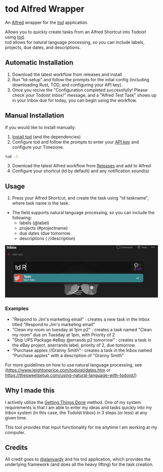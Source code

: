 # tod Alfred Wrapper

An [Alfred](https://www.alfredapp.com/) wrapper for the [tod](https://github.com/alanvardy/tod) application.

Allows you to quickly create tasks from an Alfred Shortcut into Todoist using [tod](https://github.com/alanvardy/tod).  
tod allows for natural language processing, so you can include labels, projects, due dates, and descriptions.

## Automatic Installation

1) Download the latest workflow from releases and install
2) Run "td-setup" and follow the prompts for the inital config (including downloading Rust, TOD, and configuring your API key).
3) Once you recive the "Configuration completed successfully! Please check your Todoist Inbox!" message, and a "Alfred Test Task" shows up in your Inbox due for today, you can begin using the workflow.

## Manual Installation

If you would like to install manually:
1) [Install tod](https://github.com/alanvardy/tod) (and the dependencies)
2) Configure tod and follow the prompts to enter your [API key](https://todoist.com/app/settings/integrations) and configure your Timezone.
```bash
tod -l
```
3) Download the latest Alfred workflow from [Releases](https://github.com/stacksjb/AlfredTodWorkflow/releases) and add to Alfred
4) Configure your shortcut (td by default) and any notification sound(s)

## Usage

1) Press your Alfred Shortcut, and create the task using "td taskname", where task name is the task.  
* The field supports natural language processing, so you can include the following:
  * labels (@label)
  * projects (#projectname)
  * due dates (due tomorrow
  * descriptions ( //description)


![alfredtod](alfredtodwrapper.gif)

### Examples
* "Respond to Jim's marketing email" : creates a new task in the Inbox titled "Respond to Jim's marketing email"
* "Clean my room on tuesday at 1pm p2" : creates a task named "Clean my room" due on Tuesday at 1pm, with Priority of 2
* "Ship UPS Package #eBay @errands p2 tomorrow" : creates a task in the eBay project, anerrands label, priority of 2, due tomorrow.
* "Purchase apples //Granny Smith" : creates a task in the Inbox named "Purchase apples" with a description of "Granny Smith"

For more guidelines on how to use natural language processing, see (https://www.leightonprice.com/todoist/dates.htm or https://thesweetsetup.com/using-natural-language-with-todoist/)

## Why I made this

I actively utilize the [Getting Things Done](https://en.wikipedia.org/wiki/Getting_Things_Done) method. One of my system requirements is that I am able to enter my ideas and tasks quickly into my Inbox system (in this case, the Todoist Inbox) in 3 steps (or less) at any given time.

This tool provides that input functionality for me anytime I am working at my computer.

## Credits

All credit goes to [@alanvardy](https://github.com/alanvardy/tod) and his tod application, which provides the underlying framework (and does all the heavy lifting) for the task creation.
